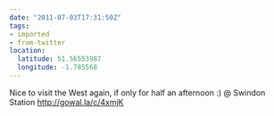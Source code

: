 ```yaml
---
date: "2011-07-03T17:31:50Z"
tags:
- imported
- from-twitter
location:
  latitude: 51.56553987
  longitude: -1.785568
---
```

Nice to visit the West again, if only for half an afternoon :\) @ Swindon Station http://gowal.la/c/4xmjK
